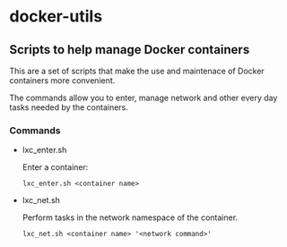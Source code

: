 # docker-utils
## Scripts to help manage Docker containers

This are a set of scripts that make the use and maintenace
of Docker containers more convenient.

The commands allow you to enter, manage network and other every
day tasks needed by the containers.

### Commands

* lxc_enter.sh
  
   Enter a container:

   ```
   lxc_enter.sh <container name>
   ```

* lxc_net.sh

  Perform tasks in the network namespace of the container.


   ```
   lxc_net.sh <container name> '<network command>'
   ```


